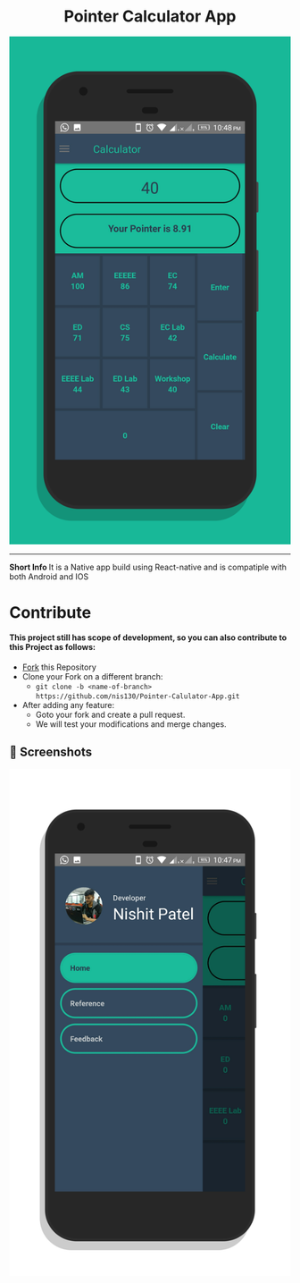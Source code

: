 #  <center>Pointer Calculator App </center>

![](./screenshots/main.png)
<hr/>
<b>Short Info </b>
It is a Native app build using React-native and is compatiple with both Android and IOS 

# Contribute
#### This project still has scope of development, so you can also contribute to this Project as follows:
* [Fork](https://github.com/nis130/Pointer-Calulator-App) this Repository
* Clone your Fork on a different branch:
	* `git clone -b <name-of-branch> https://github.com/nis130/Pointer-Calulator-App.git`
* After adding any feature:
	* Goto your fork and create a pull request.
	* We will test your modifications and merge changes.
	
## 🧐 Screenshots

![](./screenshots/drawer.png)


